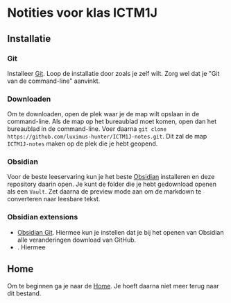 # Notities voor klas ICTM1J

## Installatie

### Git

Installeer [Git](https://git-scm.com/). Loop de installatie door zoals je zelf wilt. Zorg wel dat je "Git van de command-line" aanvinkt.

### Downloaden

Om te downloaden, open de plek waar je de map wilt opslaan in de command-line. Als de map op het bureaublad moet komen, open dan het bureaublad in de command-line. Voer daarna `git clone https://github.com/luximus-hunter/ICTM1J-notes.git`. Dit zal de map `ICTM1J-notes` maken op de plek die je hebt geopend.

### Obsidian

Voor de beste leeservaring kun je het beste [Obsidian](https://obsidian.md/) installeren en deze repository daarin open. Je kunt de folder die je hebt gedownload openen als een `Vault`. Zet daarna de preview mode aan om de markdown te converteren naar leesbare tekst.

### Obsidian extensions

- [Obsidian Git](https://github.com/denolehov/obsidian-git). Hiermee kun je instellen dat je bij het openen van Obsidian alle veranderingen download van GitHub.
- [](). Hiermee 

## Home

Om te beginnen ga je naar de [Home](Home.md). Je hoeft daarna niet meer terug naar dit bestand.
